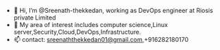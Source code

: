 - 👋 Hi, I’m @Sreenath-thekkedan, working as DevOps engineer at Riosis private Limited  
-  👀 My area of interest includes computer science,Linux server,Security,Cloud,DevOps,Infrastructure. 
-  📫 contact: sreenaththekkedan01@gmail.com,+916282180170


<!---
Sreenath-thekkedan/Sreenath-thekkedan is a ✨ special ✨ repository because its `README.md` (this file) appears on your GitHub profile.
You can click the Preview link to take a look at your changes.
--->
